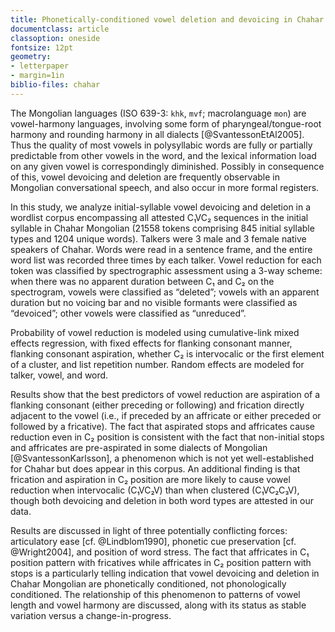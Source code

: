```yaml
---
title: Phonetically-conditioned vowel deletion and devoicing in Chahar Mongolian
documentclass: article
classoption: oneside
fontsize: 12pt
geometry:
- letterpaper
- margin=1in
biblio-files: chahar
---
```

The Mongolian languages (ISO 639-3: `khk`, `mvf`; macrolanguage `mon`) are vowel-harmony languages, involving some form of pharyngeal/tongue-root harmony and rounding harmony in all dialects [@SvantessonEtAl2005]. Thus the quality of most vowels in polysyllabic words are fully or partially predictable from other vowels in the word, and the lexical information load on any given vowel is correspondingly diminished. Possibly in consequence of this, vowel devoicing and deletion are frequently observable in Mongolian conversational speech, and also occur in more formal registers.

In this study, we analyze initial-syllable vowel devoicing and deletion in a wordlist corpus encompassing all attested C₁VC₂ sequences in the initial syllable in Chahar Mongolian (21558 tokens comprising 845 initial syllable types and 1204 unique words). Talkers were 3 male and 3 female native speakers of Chahar. Words were read in a sentence frame, and the entire word list was recorded three times by each talker. Vowel reduction for each token was classified by spectrographic assessment using a 3-way scheme: when there was no apparent duration between C₁ and C₂ on the spectrogram, vowels were classified as “deleted”; vowels with an apparent duration but no voicing bar and no visible formants were classified as “devoiced”; other vowels were classified as “unreduced”.

Probability of vowel reduction is modeled using cumulative-link mixed effects regression, with fixed effects for flanking consonant manner, flanking consonant aspiration, whether C₂ is intervocalic or the first element of a cluster, and list repetition number. Random effects are modeled for talker, vowel, and word.

Results show that the best predictors of vowel reduction are aspiration of a flanking consonant (either preceding or following) and frication directly adjacent to the vowel (i.e., if preceded by an affricate or either preceded or followed by a fricative). The fact that aspirated stops and affricates cause reduction even in C₂ position is consistent with the fact that non-initial stops and affricates are pre-aspirated in some dialects of Mongolian [@SvantessonKarlsson], a phenomenon which is not yet well-established for Chahar but does appear in this corpus. An additional finding is that frication and aspiration in C₂ position are more likely to cause vowel reduction when intervocalic (C₁VC₂V) than when clustered (C₁VC₂C₃V), though both devoicing and deletion in both word types are attested in our data.

Results are discussed in light of three potentially conflicting forces: articulatory ease [cf. @Lindblom1990], phonetic cue preservation [cf. @Wright2004], and position of word stress. The fact that affricates in C₁ position pattern with fricatives while affricates in C₂ position pattern with stops is a particularly telling indication that vowel devoicing and deletion in Chahar Mongolian are phonetically conditioned, not phonologically conditioned. The relationship of this phenomenon to patterns of vowel length and vowel harmony are discussed, along with its status as stable variation versus a change-in-progress.
